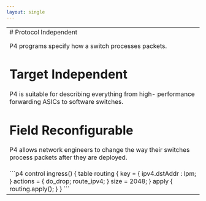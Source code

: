 ```yaml
---
layout: single
---
```


<table>
<tr><td>    
# Protocol Independent

P4 programs specify how a switch processes packets.

# Target Independent

P4 is suitable for describing everything from high- performance forwarding ASICs to software switches.

# Field Reconfigurable

P4 allows network engineers to change the way their switches process packets after they are deployed.
</td></tr>
<tr><td>
```p4
control ingress() {
  table routing {
    key = {
      ipv4.dstAddr : lpm;
    }
    actions = { do_drop;
      route_ipv4;
    }
    size = 2048; 
  }
  apply {   
    routing.apply();
  }
}    
```    
</td></tr>
<table>    
       
